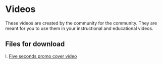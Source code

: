 # Videos
These videos are created by the community for the community. They are meant for you to use them in your instructional and educational videos.
## Files for download
l. [Five seconds promo cover video](five-seconds-promo-cover.mp4)
